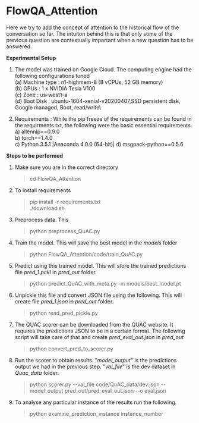 # FlowQA_Attention 

Here we try to add the concept of attention to the historical flow of the conversation so far. The intuiton behind this is that only some of the previous question are contextually important when a new question has to be answered. 

**Experimental Setup**

1. The model was trained on Google Cloud. The computing engine had the following configurations tuned\
   (a) Machine type : n1-highmem-8 (8 vCPUs, 52 GB memory)\
   (b) GPUs : 1 x NVIDIA Tesla V100\
   (c) Zone : us-west1-a\
   (d) Boot Disk : ubuntu-1604-xenial-v20200407,SSD persistent disk, Google managed, Boot, read/write\
	
 2. Requirements : While the pip freeze of the requirements can be found in the requirments.txt, the following were the basic essential requirements.\
    a) allennlp==0.9.0\
    b) torch==1.4.0 \
    c) Python 3.5.1 |Anaconda 4.0.0 (64-bit)|
    d) msgpack-python==0.5.6


**Steps to be performed**

1) Make sure you are in the correct directory
	> cd FlowQA_Attention
	
2) To install requirements
	> pip install -r requirements.txt \
	>./download.sh 
	
3) Preprocess data. This 
	> python preprocess_QuAC.py

4) Train the model. This will save the best model in the *models* folder
	> python FlowQA_Attention/code/train_QuAC.py
    
5) Predict using this trained model. This will store the trained predictions file *pred_1.pckl* in *pred_out* folder. 
	> python predict_QuAC_with_meta.py -m models/best_model.pt

6) Unpickle this file and convert JSON file using the following. This will create file *pred_1.json* in *pred_out* folder.
	> python read_pred_pickle.py
	
7) The QUAC scorer can be downloaded from the QUAC website. It requires the predictions JSON to be in a certain format. The following script will take care of that and create *pred_eval_out.json* in *pred_out*
	> python convert_pred_to_scorer.py
	
8) Run the scorer to obtain results. "*model_output*" is the predictions output we had in the previous step. "*val_file*" is the dev dataset in *Quac_data* folder.  
	> python scorer.py --val_file code/QuAC_data/dev.json --model_output pred_out/pred_eval_out.json --o eval.json
	
9) To analyse any particular instance of the results run the following. 
	> python examine_prediction_instance instance_number

